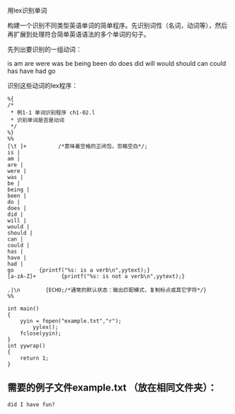 用lex识别单词

构建一个识别不同类型英语单词的简单程序。先识别词性（名词，动词等），然后再扩展到处理符合简单英语语法的多个单词的句子。

先列出要识别的一组动词：

is    am   are   were   was   be  being  been   do  does  did  will   would  should  can  could  has  have  had  go

识别这些动词的lex程序：

```
%{
/*
 * 例1-1 单词识别程序 ch1-02.l
 * 识别单词是否是动词
 */
%}
%%
[\t ]+          /*意味着空格的正闭包，忽略空白*/; 
is |
am |
are |
were |
was |
be |
being |
been |
do |
does |
did |
will |
would |
should |
can |
could |
has |
have |
had |
go        {printf("%s: is a verb\n",yytext);}
[a-zA-Z]+        {printf("%s: is not a verb\n",yytext);}

.|\n        {ECHO;/*通常的默认状态：输出匹配模式，复制标点或其它字符*/}
%%

int main()
{
    yyin = fopen("example.txt","r");
        yylex();
    fclose(yyin);
}
int yywrap()
{
    return 1;
}
```

## 需要的例子文件example.txt （放在相同文件夹）：



```
did I have fun?
```



